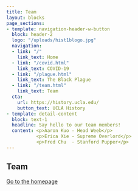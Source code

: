 ```yaml
---
title: Team
layout: blocks
page_sections:
- template: navigation-header-w-button
  block: header-2
  logo: "/uploads/hist1blogo.jpg" 
  navigation:
  - link: "/"
    link_text: Home
  - link: "/covid.html" 
    link_text: COVID-19
  - link: "/plague.html"
    link_text: The Black Plague
  - link: "/team.html"
    link_text: Team
  cta:
    url: https://history.ucla.edu/
    button_text: UCLA History
- template: detail-content
  block: text-1
  headline: Say hello to our team members! 
  content: <p>Aaron Kuo - Head Weeb</p>
           <p>Erica Xie - Supreme Overlord</p>
           <p>Fred Chu  - Stanford Pupper</p>
--- 
```

## Team

[Go to the homepage](/ "Back to homepage")

<!-- <u1>
    {% for author in site.authors %}
        <li>
            <h2><a href="{{ author.url }}">{{ author.name }}</a></h2>
            <h3>{{ author.position }}</h3>
            <p>{{ author.content | markdownify }}</p>
        </li>
    {% endfor %}
</u1> -->